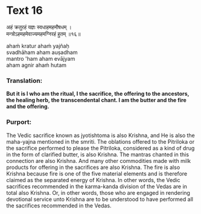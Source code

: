 # Text 16

अहं क्रतुरहं यज्ञः स्वधाहमहमौषधम् ।  
मन्त्रोऽहमहमेवाज्यमहमग्निरहं हुतम् ॥१६॥

ahaḿ kratur ahaḿ yajñaḥ  
svadhāham aham auṣadham  
mantro 'ham aham evājyam  
aham agnir ahaḿ hutam



### Translation:

**But it is I who am the ritual, I the sacrifice, the offering to the ancestors, the healing herb, the transcendental chant. I am the butter and the fire and the offering.**

### Purport:

The Vedic sacrifice known as jyotishtoma is also Krishna, and He is also the maha-yajna mentioned in the smriti. The oblations offered to the Pitriloka or the sacrifice performed to please the Pitriloka, considered as a kind of drug in the form of clarified butter, is also Krishna. The mantras chanted in this connection are also Krishna. And many other commodities made with milk products for offering in the sacrifices are also Krishna. The fire is also Krishna because fire is one of the five material elements and is therefore claimed as the separated energy of Krishna. In other words, the Vedic sacrifices recommended in the karma-kanda division of the Vedas are in total also Krishna. Or, in other words, those who are engaged in rendering devotional service unto Krishna are to be understood to have performed all the sacrifices recommended in the Vedas.